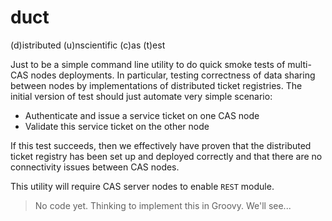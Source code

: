 # duct
(d)istributed (u)nscientific (c)as (t)est

Just to be a simple command line utility to do quick smoke tests of multi-CAS nodes deployments. In particular, testing correctness of data sharing between nodes by implementations of distributed ticket registries. The initial version of test should just automate very simple scenario:

* Authenticate and issue a service ticket on one CAS node
* Validate this service ticket on the other node

If this test succeeds, then we effectively have proven that the distributed ticket registry has been set up and deployed correctly and that there are no connectivity issues between CAS nodes.

This utility will require CAS server nodes to enable `REST` module.

> No code yet. Thinking to implement this in Groovy. We'll see...
